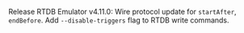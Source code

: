 Release RTDB Emulator v4.11.0: Wire protocol update for `startAfter`, `endBefore`.
Add `--disable-triggers` flag to RTDB write commands.
